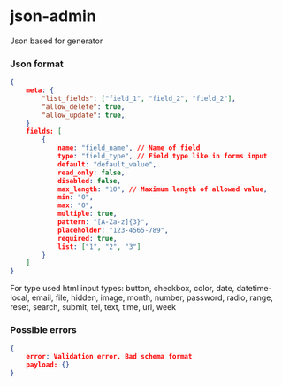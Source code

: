 # json-admin
Json based for generator


### Json format
```json
{
    meta: {
        "list_fields": ["field_1", "field_2", "field_2"],
        "allow_delete": true,
        "allow_update": true,
    }
    fields: [
        {
            name: "field_name", // Name of field
            type: "field_type", // Field type like in forms input 
            default: "default_value",
            read_only: false,
            disabled: false,
            max_length: "10", // Maximum length of allowed value,
            min: "0",
            max: "0",
            multiple: true,
            pattern: "[A-Za-z]{3}",
            placeholder: "123-4565-789",
            required: true,
            list: ["1", "2", "3"]
        }
    ]
}
```

For type used html input types: 
button, checkbox, color, date, datetime-local, email, file, hidden, image, month, number, password, radio, range, reset, search, submit, tel, text, time, url, week


### Possible errors
```json
{
    error: Validation error. Bad schema format
    payload: {}
}
```
